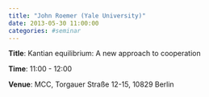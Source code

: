 ```yaml
---
title: "John Roemer (Yale University)"
date: 2013-05-30 11:00:00
categories: #seminar
---
```


**Title**: Kantian equilibrium: A new approach to cooperation  

**Time**: 11:00 - 12:00  

**Venue**: MCC, Torgauer Straße 12-15, 10829 Berlin
